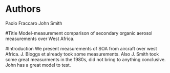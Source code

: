 # Authors 
Paolo Fraccaro
John Smith

#Title
Model-measurement comparison of secondary organic aerosol measurements over West Africa.

#Introduction
We present measurements of SOA from aircraft over west Africa.
J. Bloggs et already took some measurements. Also J. Smith took some great measurments in the 1980s, did not bring to anything conclusive.
John has a great model to test.
